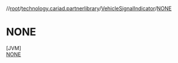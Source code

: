 //[root](../../../../index.md)/[technology.cariad.partnerlibrary](../../index.md)/[VehicleSignalIndicator](../index.md)/[NONE](index.md)

# NONE

[JVM]\
[NONE](index.md)
